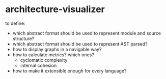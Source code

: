 # architecture-visualizer

to define:

- which abstract format should be used to represent module and source structure?
- which abstract format should be used to represent AST parsed?
- how to display graphs in a navigable way?
- how to calculate metrics? which ones?
    - cyclomatic complexity 
    - internal cohesion
- how to make it extensible enough for every language?

